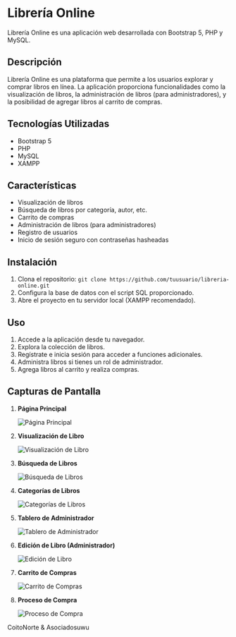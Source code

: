 # Librería Online

Librería Online es una aplicación web desarrollada con Bootstrap 5, PHP y MySQL.

## Descripción

Librería Online es una plataforma que permite a los usuarios explorar y comprar libros en línea. La aplicación proporciona funcionalidades como la visualización de libros, la administración de libros (para administradores), y la posibilidad de agregar libros al carrito de compras.

## Tecnologías Utilizadas

- Bootstrap 5
- PHP
- MySQL
- XAMPP

## Características

- Visualización de libros
- Búsqueda de libros por categoría, autor, etc.
- Carrito de compras
- Administración de libros (para administradores)
- Registro de usuarios
- Inicio de sesión seguro con contraseñas hasheadas

## Instalación

1. Clona el repositorio: `git clone https://github.com/tuusuario/libreria-online.git`
2. Configura la base de datos con el script SQL proporcionado.
3. Abre el proyecto en tu servidor local (XAMPP recomendado).

## Uso

1. Accede a la aplicación desde tu navegador.
2. Explora la colección de libros.
3. Regístrate e inicia sesión para acceder a funciones adicionales.
4. Administra libros si tienes un rol de administrador.
5. Agrega libros al carrito y realiza compras.

## Capturas de Pantalla

1. **Página Principal**

   ![Página Principal](assets/main.png)

2. **Visualización de Libro**

   ![Visualización de Libro](assets/libro.png)

3. **Búsqueda de Libros**

   ![Búsqueda de Libros](assets/buscar.png)

4. **Categorías de Libros**

   ![Categorías de Libros](assets/categorias.png)

5. **Tablero de Administrador**

   ![Tablero de Administrador](assets/tablero.png)

6. **Edición de Libro (Administrador)**

   ![Edición de Libro](assets/editar.png)

7. **Carrito de Compras**

   ![Carrito de Compras](assets/carro.png)

8. **Proceso de Compra**

   ![Proceso de Compra](assets/comprar.png)

CoitoNorte & Asociadosuwu
